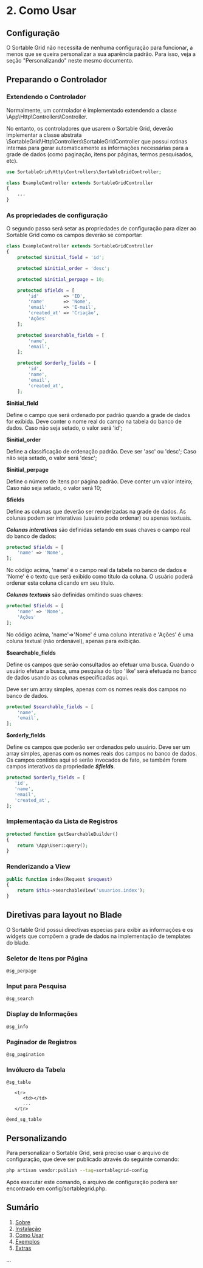 # 2. Como Usar

## Configuração

O Sortable Grid não necessita de nenhuma configuração para funcionar, a menos que se queira personalizar a sua aparência padrão. Para isso, veja a seção "Personalizando" neste mesmo documento.

## Preparando o Controlador

### Extendendo o Controlador

Normalmente, um controlador é implementado extendendo a classe \App\Http\Controllers\Controller. 

No entanto, os controladores que usarem o Sortable Grid, deverão implementar a classe abstrata \SortableGrid\Http\Controllers\SortableGridController que possui rotinas internas para gerar automaticamente as informações necessárias para a grade de dados (como paginação, itens por páginas, termos pesquisados, etc).

```php
use SortableGrid\Http\Controllers\SortableGridController;

class ExampleController extends SortableGridController
{
    ...
}
```

### As propriedades de configuração

O segundo passo será setar as propriedades de configuração para dizer ao Sortable Grid como os campos deverão se comportar:

```php
class ExampleController extends SortableGridController
{
    protected $initial_field = 'id';

    protected $initial_order = 'desc';

    protected $initial_perpage = 10;

    protected $fields = [
        'id'         => 'ID',
        'name'       => 'Nome',
        'email'      => 'E-mail',
        'created_at' => 'Criação',
        'Ações'
    ];

    protected $searchable_fields = [
        'name',
        'email',
    ];

    protected $orderly_fields = [
        'id',
        'name',
        'email',
        'created_at',
    ];
```

**$initial_field** 

Define o campo que será ordenado por padrão quando a grade de dados for exibida. Deve conter o nome real do campo na tabela do banco de dados. Caso não seja setado, o valor será 'id';

**$initial_order** 

Define a classificação de ordenação padrão. Deve ser 'asc' ou 'desc'; Caso não seja setado, o valor será 'desc';

**$initial_perpage** 

Define o número de itens por página padrão. Deve conter um valor inteiro; Caso não seja setado, o valor será 10;

**$fields** 

Define as colunas que deverão ser renderizadas na grade de dados. As colunas podem ser interativas (usuário pode ordenar) ou apenas textuais.

***Colunas interativas*** são definidas setando em suas chaves o campo real do banco de dados:

```php
protected $fields = [
    'name' => 'Nome',
];
```
No código acima, 'name' é o campo real da tabela no banco de dados e 'Nome' é o texto que será exibido como título da coluna. O usuário poderá ordenar esta coluna clicando em seu título.

***Colunas textuais*** são definidas omitindo suas chaves:

```php
protected $fields = [
    'name' => 'Nome',
    'Ações'
];
```

No código acima, 'name'=>'Nome' é uma coluna interativa e 'Ações' é uma coluna textual (não ordenável), apenas para exibição.

**$searchable_fields** 

Define os campos que serão consultados ao efetuar uma busca. Quando o usuário efetuar a busca, uma pesquisa do tipo 'like' será efetuada no banco de dados usando as colunas especificadas aqui.

Deve ser um array simples, apenas com os nomes reais dos campos no banco de dados.

```php
protected $searchable_fields = [
    'name',
    'email',
];
```

**$orderly_fields** 

Define os campos que poderão ser ordenados pelo usuário. Deve ser um array simples, apenas com os nomes reais dos campos no banco de dados. Os campos contidos aqui só serão invocados de fato, se também forem campos interativos da propriedade ***$fields***.

```php
protected $orderly_fields = [
   'id',
   'name',
   'email',
   'created_at',
];
```


### Implementação da Lista de Registros


```php
protected function getSearchableBuilder()
{
    return \App\User::query();
}
```

### Renderizando a View

```php
public function index(Request $request)
{
    return $this->searchableView('usuarios.index');
}
```

## Diretivas para layout no Blade

O Sortable Grid possui directivas especias para exibir as informações e os widgets que compõem a grade de dados na implementação de templates do blade.

### Seletor de Itens por Página

```text
@sg_perpage
```

### Input para Pesquisa

```text
@sg_search
```

### Display de Informações

```text
@sg_info
```

### Paginador de Registros

```text
@sg_pagination
```

### Invólucro da Tabela

```text
@sg_table

   <tr>
      <td></td>
      ...
   </tr>

@end_sg_table

```


## Personalizando

Para personalizar o Sortable Grid, será preciso usar o arquivo de configuração, que deve ser publicado através do seguinte comando:

```bash
php artisan vendor:publish --tag=sortablegrid-config
```

Após executar este comando, o arquivo de configuração poderá ser encontrado em config/sortablegrid.php.


## Sumário

1. [Sobre](00-Home.md)
2. [Instalação](01-Installation.md)
3. [Como Usar](02-Usage.md)
4. [Exemplos](03-Examples.md)
5. [Extras](04-Extras.md)

...